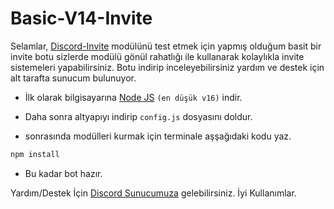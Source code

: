 # Basic-V14-Invite

Selamlar, [Discord-Invite](https://www.npmjs.com/package/discord-invite) modülünü test etmek için yapmış olduğum basit bir invite botu sizlerde modülü gönül rahatlığı ile kullanarak kolaylıkla invite sistemeleri yapabilirsiniz. Botu indirip inceleyebilirsiniz yardım ve destek için alt tarafta sunucum bulunuyor.

- İlk olarak bilgisayarına [Node JS](https://nodejs.org/en/) `(en düşük v16)` indir.

- Daha sonra altyapıyı indirip `config.js` dosyasını doldur.
- sonrasında modülleri kurmak için terminale aşşağıdaki kodu yaz.

```diff
npm install
```
- Bu kadar bot hazır.

Yardım/Destek İçin [Discord Sunucumuza](https://discord.gg/luppux) gelebilirsiniz. İyi Kullanımlar.
